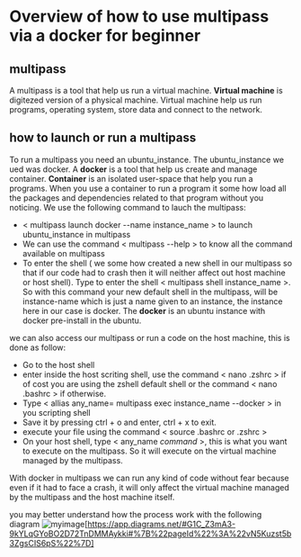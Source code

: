 # Overview of how to use multipass via a docker for beginner
## multipass
A multipass is a tool that help us run a virtual machine. __Virtual machine__ is digitezed version of a physical machine. Virtual machine help us run programs, operating system, store data and connect to the network.
## how to launch or run a multipass 
To run a multipass you need an ubuntu_instance. The ubuntu_instance we ued was docker. A __docker__ is a tool that help us create and manage container. __Container__ is an isolated user-space that help you run a programs. When you use a container to run a program it some how load all the packages and dependencies related to that program without you noticing.
We use the following command to lauch the multipass:
- < multipass launch docker --name instance_name > to launch ubuntu_instance in multipass 
- We can use the command < multipass --help > to know all the command available on multipass
- To enter the shell ( we some how created a new shell in our multipass so that if our code had to crash then it will neither affect out host machine or host shell). Type to enter the shell < multipass shell instance_name >. So with this command your new default shell in the multipass, will be instance-name which is just a name given to an instance, the instance here in our case is docker. The __docker__ is an ubuntu instance with docker pre-install in the ubuntu.

we can also access our multipass or run a code on the host machine, this is done as follow:
- Go to the host shell 
- enter inside the host scriting shell, use the command < nano .zshrc > if of cost you are using the zshell default shell or the command < nano .bashrc > if otherwise.  
- Type < allias any_name= multipass exec instance_name --docker > in you scripting shell
- Save it by pressing ctrl + o and enter, ctrl + x to exit.
- execute your file using the command  < source .bashrc or .zshrc >
- On your host shell, type < any_name _command_ >, this is what you want to execute on the multipass. So it will execute on the virtual machine managed by the multipass.

 With docker in multipass we can run any kind of code without fear because even if it had to face a crash, it will only affect the virtual machine managed by the multipass and the host machine itself. 
  
you may better understand how the process work with the following diagram
![myimage](doc.drawio)[https://app.diagrams.net/#G1C_Z3mA3-9kYLqGYoBO2D72TnDMMAykki#%7B%22pageId%22%3A%22vN5Kuzst5b3ZgsCIS6pS%22%7D]
